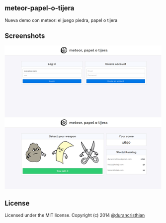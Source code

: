 meteor-papel-o-tijera
----------

Nueva demo con meteor: el juego piedra, papel o tijera

Screenshots
----------
![meteor-papel-o-tijera](https://raw.githubusercontent.com/durancristhian/meteor-papel-o-tijera/master/screenshots/website-1.png)
![meteor-papel-o-tijera](https://raw.githubusercontent.com/durancristhian/meteor-papel-o-tijera/master/screenshots/website-2.png)

License
----------
Licensed under the MIT license.
Copyright (c) 2014 [@durancristhian](https://twitter.com/DuranCristhian)
